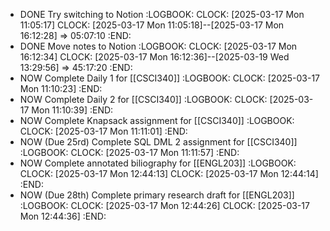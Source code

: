 - DONE Try switching to Notion
  :LOGBOOK:
  CLOCK: [2025-03-17 Mon 11:05:17]
  CLOCK: [2025-03-17 Mon 11:05:18]--[2025-03-17 Mon 16:12:28] =>  05:07:10
  :END:
- DONE Move notes to Notion
  :LOGBOOK:
  CLOCK: [2025-03-17 Mon 16:12:34]
  CLOCK: [2025-03-17 Mon 16:12:36]--[2025-03-19 Wed 13:29:56] =>  45:17:20
  :END:
- NOW Complete Daily 1 for [[CSCI340]]
  :LOGBOOK:
  CLOCK: [2025-03-17 Mon 11:10:23]
  :END:
- NOW Complete Daily 2 for [[CSCI340]]
  :LOGBOOK:
  CLOCK: [2025-03-17 Mon 11:10:39]
  :END:
- NOW Complete Knapsack assignment for [[CSCI340]]
  :LOGBOOK:
  CLOCK: [2025-03-17 Mon 11:11:01]
  :END:
- NOW (Due 25rd) Complete SQL DML 2 assignment for [[CSCI340]]
  :LOGBOOK:
  CLOCK: [2025-03-17 Mon 11:11:57]
  :END:
- NOW Complete annotated biliography for [[ENGL203]]
  :LOGBOOK:
  CLOCK: [2025-03-17 Mon 12:44:13]
  CLOCK: [2025-03-17 Mon 12:44:14]
  :END:
- NOW (Due 28th) Complete primary research draft for [[ENGL203]]
  :LOGBOOK:
  CLOCK: [2025-03-17 Mon 12:44:26]
  CLOCK: [2025-03-17 Mon 12:44:36]
  :END: